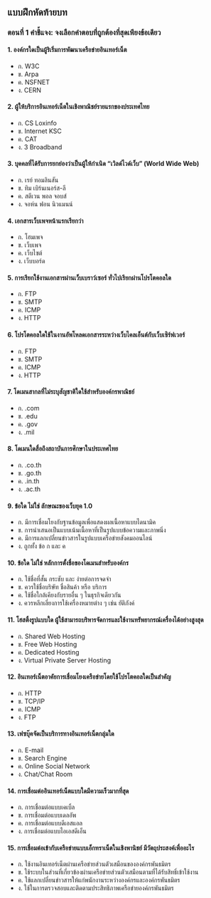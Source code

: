 ## แบบฝึกหัดท้ายบท
### ตอนที่ 1 คำชี้แจง: จงเลือกคำตอบที่ถูกต้องที่สุดเพียงข้อเดียว
#### 1. องค์กรใดเป็นผู้ริเริ่มการพัฒนาเครือข่ายอินเทอร์เน็ต
* ก. W3C					
* ข. Arpa
* ค. NSFNET					
* ง. CERN
#### 2. ผู้ให้บริการอินเทอร์เน็ตในเชิงพาณิชย์รายแรกของประเทศไทย
* ก. CS Loxinfo					
* ข. Internet KSC
* ค. CAT						
* ง. 3 Broadband
#### 3. บุคคลที่ได้รับการยกย่องว่าเป็นผู้ให้กำเนิด “เวิลด์ไวด์เว็บ” (World Wide Web)
* ก. เรย์ ทอมลินสัน				
* ข. ทิม เบิร์นเนอร์ส-ลี
* ค. สตีเวน พอล จอบส์				
* ง. จอห์น ฟอน นิวแมนน์
#### 4. เอกสารเว็บเพจหน้าแรกเรียกว่า
* ก. โฮมเพจ					
* ข. เว็บเพจ
* ค. เว็บไซต์					
* ง. เว็บบอร์ด
#### 5. การเรียกใช้งานเอกสารผ่านเว็บเบราว์เซอร์ ทั่วไปเรียกผ่านโปรโตคอลใด
* ก. FTP						
* ข. SMTP
* ค. ICMP					
* ง. HTTP
#### 6. โปรโตคอลใดใช้ในงานอัพโหลดเอกสารระหว่างเว็บไคลเอ็นต์กับเว็บเซิร์ฟเวอร์
* ก. FTP						
* ข. SMTP
* ค. ICMP					
* ง. HTTP
#### 7. โดเมนสากลที่ไม่ระบุสัญชาติใดใช้สำหรับองค์กรพาณิชย์
* ก. .com					
* ข. .edu
* ค. .gov					
* ง. .mil
#### 8. โดเมนใดสื่อถึงสถาบันการศึกษาในประเทศไทย
* ก. .co.th					
* ข. .go.th
* ค. .in.th					
* ง. .ac.th
#### 9. ข้อใด ไม่ใช่ ลักษณะของเว็บยุค 1.0
* ก. มีการเชื่อมโยงกับฐานข้อมูลเพื่อแสดงผลเนื้อหาแบบไดนามิค		
* ข. การนำเสนอเป็นแบบเน้นเนื้อหาที่เป็นรูปแบบข้อความและภาพนิ่ง
* ค. มีการแลกเปลี่ยนข่าวสารในรูปแบบเครือข่ายสังคมออนไลน์				
* ง. ถูกทั้ง ข้อ ก และ ค
#### 10. ข้อใด ไม่ใช่ หลักการตั้งชื่อของโดเมนสำหรับองค์กร
* ก. ใช้ชื่อที่สั้น กระชับ และ ง่ายต่อการจดจำ		
* ข. ควรใช้ชื่อบริษัท ชื่อสินค้า หรือ บริการ
* ค. ใช้ชื่อใกล้เคียงกับรายอื่น ๆ ในธุรกิจเดียวกัน					
* ง. ควรหลีกเลี่ยงการใช้เครื่องหมายต่าง ๆ เช่น ยัติภังค์
#### 11. โฮสติ้งรูปแบบใด ผู้ใช้สามารถบริหารจัดการและใช้งานทรัพยากรณ์เครื่องได้อย่างสูงสุด
* ก. Shared Web Hosting			
* ข. Free Web Hosting
* ค. Dedicated Hosting				
* ง. Virtual Private Server Hosting
#### 12. อินเทอร์เน็ตอาคัยการเชื่อมโยงเครือข่ายโดยใช้โปรโตคอลใดเป็นสำคัญ
* ก. HTTP					
* ข. TCP/IP
* ค. ICMP					
* ง. FTP
#### 13. เฟซบุ๊คจัดเป็นบริการทางอินเทอร์เน็ตกลุ่มใด
* ก. E-mail					
* ข. Search Engine
* ค. Online Social Network			
* ง. Chat/Chat Room
#### 14. การเชื่อมต่ออินเทอร์เน็ตแบบใดมีความเร็วมากที่สุด
* ก. การเชื่อมต่อแบบเคเบิ้ล			
* ข. การเชื่อมต่อแบบเดลอัพ
* ค. การเชื่อมต่อแบบดีเอสแอล			
* ง. การเชื่อมต่อแบบไอเอสดีเอ็น
#### 15. การเชื่อมต่อเข้ากับเครือข่ายแบบเอ็กทราเน็ตในเชิงพานิชย์ มีวัตถุประสงค์เพื่ออะไร
* ก. ใช้งานอินเทอร์เน็ตผ่านเครือข่ายส่วนตัวเสมือนขององค์กรพันธมิตร
* ข. ใช้ระบบในส่วนที่เกี่ยวข้องผ่านเครือข่ายส่วนตัวเสมือนตามที่ได้รับสิทธิ์เข้าใช้งาน
* ค. ใช้แลกเปลี่ยนข่าวสารให้แก่พนักงานระหว่างองค์กรและองค์กรพันธมิตร
* ง. ใช้ในการตรวจสอบและติดตามประสิทธิภาพเครือข่ายองค์กรพันธมิตร